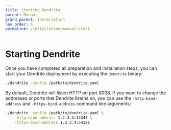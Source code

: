 ```yaml
---
title: Starting Dendrite
parent: Manual
grand_parent: Installation
nav_order: 5
permalink: /installation/manual/start
---
```


# Starting Dendrite

Once you have completed all preparation and installation steps,
you can start your Dendrite deployment by executing the `dendrite` binary:

```bash
./dendrite -config /path/to/dendrite.yaml
```

By default, Dendrite will listen HTTP on port 8008. If you want to change the addresses
or ports that Dendrite listens on, you can use the `-http-bind-address` and
`-https-bind-address` command line arguments:

```bash
./dendrite -config /path/to/dendrite.yaml \
    -http-bind-address 1.2.3.4:12345 \
    -https-bind-address 1.2.3.4:54321
```
